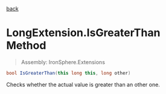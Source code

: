 ﻿

[back](/IronSphere.Extensions/types/LongExtension)

# LongExtension.IsGreaterThan Method

> Assembly: IronSphere.Extensions

```csharp
bool IsGreaterThan(this long this, long other)
```

Checks whether the actual value is greater than an other one.

 